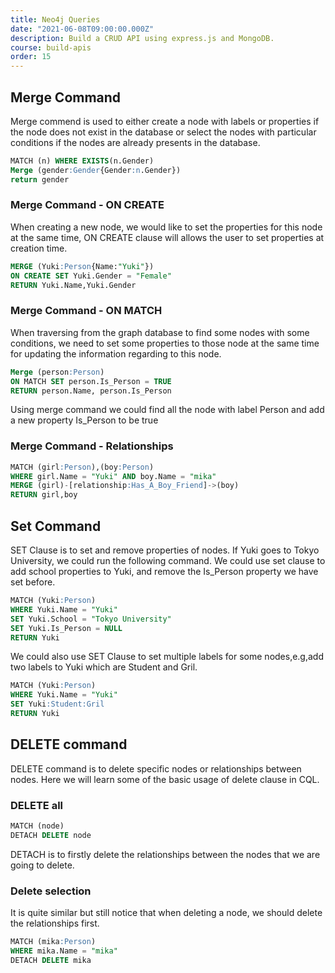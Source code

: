 ```yaml
---
title: Neo4j Queries
date: "2021-06-08T09:00:00.000Z"
description: Build a CRUD API using express.js and MongoDB.
course: build-apis
order: 15
---
```


## Merge Command

Merge commend is used to either create a node with labels or properties if the node does not exist in the database or select the nodes with particular conditions if the nodes are already presents in the database.

```sql
MATCH (n) WHERE EXISTS(n.Gender)
Merge (gender:Gender{Gender:n.Gender})
return gender
```

### Merge Command - ON CREATE

When creating a new node, we would like to set the properties for this node at the same time, ON CREATE clause will allows the user to set properties at creation time.

```sql
MERGE (Yuki:Person{Name:"Yuki"})
ON CREATE SET Yuki.Gender = "Female"
RETURN Yuki.Name,Yuki.Gender
```

### Merge Command - ON MATCH

When traversing from the graph database to find some nodes with some conditions, we need to set some properties to those node at the same time for updating the information regarding to this node.

```sql
Merge (person:Person)
ON MATCH SET person.Is_Person = TRUE
RETURN person.Name, person.Is_Person
```

Using merge command we could find all the node with label Person and add a new property Is\_Person to be true

### Merge Command - Relationships

```sql
MATCH (girl:Person),(boy:Person)
WHERE girl.Name = "Yuki" AND boy.Name = "mika"
MERGE (girl)-[relationship:Has_A_Boy_Friend]->(boy)
RETURN girl,boy
```

## Set Command

SET Clause is to set and remove properties of nodes. If Yuki goes to Tokyo University, we could run the following command. We could use set clause to add school properties to Yuki, and remove the Is\_Person property we have set before.

```sql
MATCH (Yuki:Person)
WHERE Yuki.Name = "Yuki"
SET Yuki.School = "Tokyo University"
SET Yuki.Is_Person = NULL
RETURN Yuki
```

We could also use SET Clause to set multiple labels for some nodes,e.g,add two labels to Yuki which are Student and Gril.

```sql
MATCH (Yuki:Person)
WHERE Yuki.Name = "Yuki"
SET Yuki:Student:Gril
RETURN Yuki
```

## DELETE command

DELETE command is to delete specific nodes or relationships between nodes. Here we will learn some of the basic usage of delete clause in CQL.

### DELETE all

```sql
MATCH (node)
DETACH DELETE node
```

DETACH is to firstly delete the relationships between the nodes that we are going to delete.

### Delete selection

It is quite similar but still notice that when deleting a node, we should delete the relationships first.

```sql
MATCH (mika:Person)
WHERE mika.Name = "mika"
DETACH DELETE mika
```